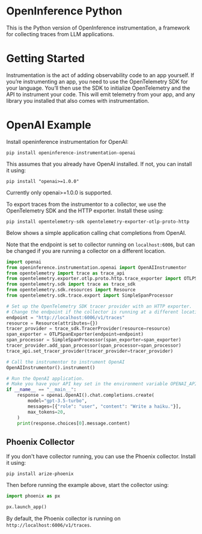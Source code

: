 # OpenInference Python

This is the Python version of OpenInference instrumentation, a framework for collecting traces from LLM applications.


# Getting Started
Instrumentation is the act of adding observability code to an app yourself.
If you’re instrumenting an app, you need to use the OpenTelemetry SDK for your language. You’ll then use the SDK to initialize OpenTelemetry and the API to instrument your code. This will emit telemetry from your app, and any library you installed that also comes with instrumentation.

# OpenAI Example
Install openinference instrumentation for OpenAI:

```shell
pip install openinference-instrumentation-openai
```

This assumes that you already have OpenAI installed. If not, you can install it using:

```shell
pip install "openai>=1.0.0"
```
Currently only openai>=1.0.0 is supported.

To export traces from the instrumentor to a collector, we use the OpenTelemetry SDK and the HTTP exporter. Install these using:

```shell
pip install opentelemetry-sdk opentelemetry-exporter-otlp-proto-http
```

Below shows a simple application calling chat completions from OpenAI.

Note that the endpoint is set to collector running on `localhost:6006`, but can be changed if you are running a collector on a different location.

```python
import openai
from openinference.instrumentation.openai import OpenAIInstrumentor
from opentelemetry import trace as trace_api
from opentelemetry.exporter.otlp.proto.http.trace_exporter import OTLPSpanExporter
from opentelemetry.sdk import trace as trace_sdk
from opentelemetry.sdk.resources import Resource
from opentelemetry.sdk.trace.export import SimpleSpanProcessor

# Set up the OpenTelemetry SDK tracer provider with an HTTP exporter.
# Change the endpoint if the collector is running at a different location.
endpoint = "http://localhost:6006/v1/traces"
resource = Resource(attributes={})
tracer_provider = trace_sdk.TracerProvider(resource=resource)
span_exporter = OTLPSpanExporter(endpoint=endpoint)
span_processor = SimpleSpanProcessor(span_exporter=span_exporter)
tracer_provider.add_span_processor(span_processor=span_processor)
trace_api.set_tracer_provider(tracer_provider=tracer_provider)

# Call the instrumentor to instrument OpenAI
OpenAIInstrumentor().instrument()

# Run the OpenAI application.
# Make you have your API key set in the environment variable OPENAI_API_KEY.
if __name__ == "__main__":
    response = openai.OpenAI().chat.completions.create(
        model="gpt-3.5-turbo",
        messages=[{"role": "user", "content": "Write a haiku."}],
        max_tokens=20,
    )
    print(response.choices[0].message.content)
```

## Phoenix Collector

If you don't have collector running, you can use the Phoenix collector. Install it using:

```shell
pip install arize-phoenix
```

Then before running the example above, start the collector using:

```python
import phoenix as px

px.launch_app()
```

By default, the Phoenix collector is running on `http://localhost:6006/v1/traces`.
